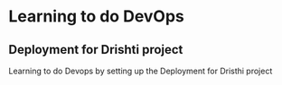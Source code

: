 # Learning to do DevOps

## Deployment for Drishti project
   Learning to do Devops by setting up the Deployment for Dristhi project 
